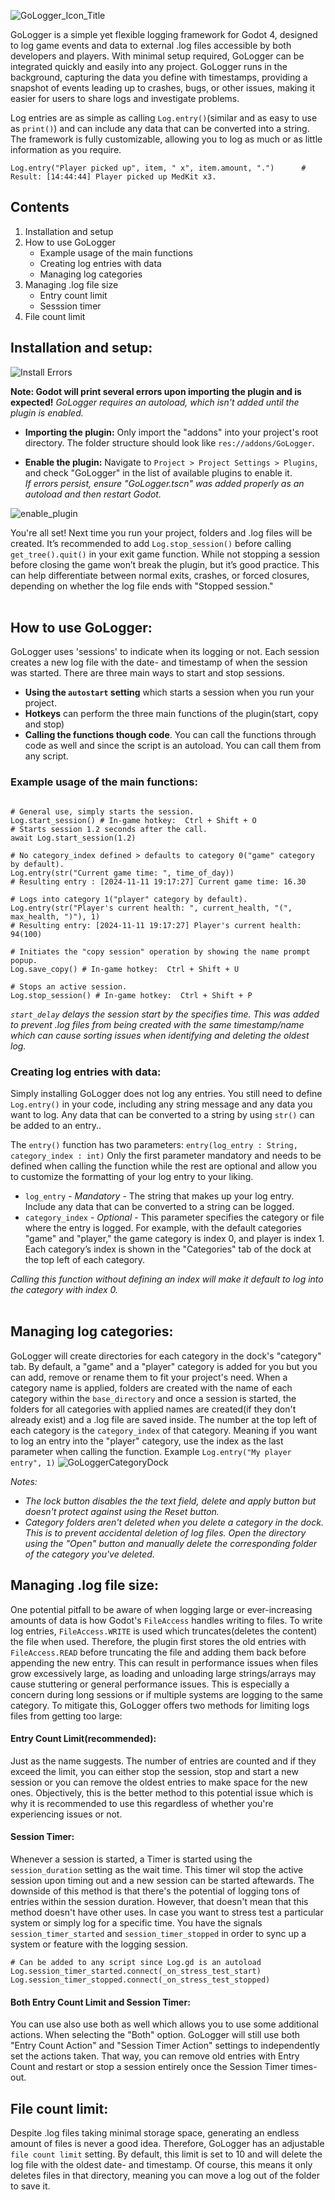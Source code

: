 ![GoLogger_Icon_Title](https://github.com/user-attachments/assets/2856b4fb-8d18-49b5-bd60-8a8015b6723a)

GoLogger is a simple yet flexible logging framework for Godot 4, designed to log game events and data to external .log files accessible by both developers and players. With minimal setup required, GoLogger can be integrated quickly and easily into any project. GoLogger runs in the background, capturing the data you define with timestamps, providing a snapshot of events leading up to crashes, bugs, or other issues, making it easier for users to share logs and investigate problems.

Log entries are as simple as calling `Log.entry()`(similar and as easy to use as `print()`) and can include any data that can be converted into a string. The framework is fully customizable, allowing you to log as much or as little information as you require.

	Log.entry("Player picked up", item, " x", item.amount, ".")	     # Result: [14:44:44] Player picked up MedKit x3. 

## **Contents**
1. Installation and setup
2. How to use GoLogger
   * Example usage of the main functions
   * Creating log entries with data
   * Managing log categories
4. Managing .log file size
   * Entry count limit
   * Sesssion timer
5. File count limit

## Installation and setup:
![Install Errors](https://github.com/user-attachments/assets/7edcdc5d-9d10-4e39-83fa-e31a9f2a49c3)<br>

**Note: Godot will print several errors upon importing the plugin and is expected!** *GoLogger requires an autoload, which isn't added until the plugin is enabled.*

* **Importing the plugin:** Only import the "addons" into your project's root directory. The folder structure should look like `res://addons/GoLogger`.

* **Enable the plugin:** Navigate to `Project > Project Settings > Plugins`, and check "GoLogger" in the list of available plugins to enable it.<br>
*If errors persist, ensure "GoLogger.tscn" was added properly as an autoload and then restart Godot.*<br>

![enable_plugin](https://github.com/user-attachments/assets/6d201a57-638d-48a6-a9c0-fc8719beff37)


You're all set! Next time you run your project, folders and .log files will be created. It’s recommended to add `Log.stop_session()` before calling `get_tree().quit()` in your exit game function. While not stopping a session before closing the game won’t break the plugin, but it’s good practice. This can help differentiate between normal exits, crashes, or forced closures, depending on whether the log file ends with "Stopped session."<br><br>


## How to use GoLogger:<br>
GoLogger uses 'sessions' to indicate when its logging or not. Each session creates a new log file with the date- and timestamp of when the session was started. There are three main ways to start and stop sessions. 
* **Using the `autostart` setting** which starts a session when you run your project.
* **Hotkeys** can perform the three main functions of the plugin(start, copy and stop)
* **Calling the functions though code**. You can call the functions through code as well and since the script is an autoload. You can call them from any script.

### **Example usage of the main functions:**<br>
```gdscript

# General use, simply starts the session. 
Log.start_session() # In-game hotkey:  Ctrl + Shift + O
# Starts session 1.2 seconds after the call.
await Log.start_session(1.2)

# No category_index defined > defaults to category 0("game" category by default).
Log.entry(str("Current game time: ", time_of_day))
# Resulting entry : [2024-11-11 19:17:27] Current game time: 16.30

# Logs into category 1("player" category by default).
Log.entry(str("Player's current health: ", current_health, "(", max_health, ")"), 1)
# Resulting entry: [2024-11-11 19:17:27] Player's current health: 94(100)

# Initiates the "copy session" operation by showing the name prompt popup.
Log.save_copy() # In-game hotkey:  Ctrl + Shift + U

# Stops an active session.
Log.stop_session() # In-game hotkey:  Ctrl + Shift + P
```

*`start_delay` delays the session start by the specifies time. This was added to prevent .log files from being created with the same timestamp/name which can cause sorting issues when identifying and deleting the oldest log.*


### **Creating log entries with data:**<br>
Simply installing GoLogger does not log any entries. You still need to define `Log.entry()` in your code, including any string message and any data you want to log. Any data that can be converted to a string by using `str()` can be added to an entry..<br>

The `entry()` function has two parameters: `entry(log_entry : String, category_index : int)`
Only the first parameter mandatory and needs to be defined when calling the function while the rest are optional and allow you to customize the formatting of your log entry to your liking.
* `log_entry` - *Mandatory* - The string that makes up your log entry. Include any data that can be converted to a string can be logged.
* `category_index` - *Optional* - This parameter specifies the category or file where the entry is logged. For example, with the default categories "game" and "player," the game category is index 0, and player is index 1. Each category’s index is shown in the "Categories" tab of the dock at the top left of each category.<br>

*Calling this function without defining an index will make it default to log into the category with index 0.* <br><br>

## Managing log categories:
GoLogger will create directories for each category in the dock's "category" tab. By default, a "game" and a "player" category is added for you but you can add, remove or rename them to fit your project's need. When a category name is applied, folders are created with the name of each category within the `base_directory` and once a session is started, the folders for all categories with applied names are created(if they don't already exist) and a .log file are saved inside. The number at the top left of each category is the `category_index` of that category. Meaning if you want to log an entry into the "player" category, use the index as the last parameter when calling the function. Example `Log.entry("My player entry", 1)` 
![GoLoggerCategoryDock](https://github.com/user-attachments/assets/f4346da0-a9b5-4b00-83ba-147bcfdd3481)

*Notes:*
* *The lock button disables the the text field, delete and apply button but doesn't protect against using the Reset button.*
* *Category folders aren't deleted when you delete a category in the dock. This is to prevent accidental deletion of log files. Open the directory using the "Open" button and manually delete the corresponding folder of the category you've deleted.*

## Managing .log file size:
One potential pitfall to be aware of when logging large or ever-increasing amounts of data is how Godot's `FileAccess` handles writing to files. To write log entries, `FileAccess.WRITE` is used which truncates(deletes the content) the file when used. Therefore, the plugin first stores the old entries with `FileAccess.READ` before truncating the file and adding them back before appending the new entry. This can result in performance issues when files grow excessively large, as loading and unloading large strings/arrays may cause stuttering or general performance issues. This is especially a concern during long sessions or if multiple systems are logging to the same category. To mitigate this, GoLogger offers two methods for limiting logs files from getting too large:

#### Entry Count Limit(recommended):
Just as the name suggests. The number of entries are counted and if they exceed the limit, you can either stop the session, stop and start a new session or you can remove the oldest entries to make space for the new ones. Objectively, this is the better method to this potential issue which is why it is recommended to use this regardless of whether you're experiencing issues or not.

#### Session Timer:
Whenever a session is started, a Timer is started using the `session_duration` setting as the wait time. This timer wil stop the active session upon timing out and a new session can be started aftewards. The downside of this method is that there's the potential of logging tons of entries within the session duration. However, that doesn't mean that this method doesn't have other uses. In case you want to stress test a particular system or simply log for a specific time. You have the signals `session_timer_started` and `session_timer_stopped` in order to sync up a system or feature with the logging session.
```GDScript
# Can be added to any script since Log.gd is an autoload
Log.session_timer_started.connect(_on_stress_test_start)
Log.session_timer_stopped.connect(_on_stress_test_stopped)
```

#### Both Entry Count Limit and Session Timer:
You can use also use both as well which allows you to use some additional actions. When selecting the "Both" option. GoLogger will still use both "Entry Count Action" and "Session Timer Action" settings to independently set the actions taken. That way, you can remove old entries with Entry Count and restart or stop a session entirely once the Session Timer times-out.


## File count limit:
Despite .log files taking minimal storage space, generating an endless amount of files is never a good idea. Therefore, GoLogger has an adjustable `file count limit` setting. By default, this limit is set to 10 and will delete the log file with the oldest date- and timestamp. Of course, this means it only deletes files in that directory, meaning you can move a log out of the folder to save it. 
